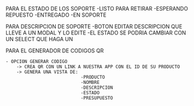 PARA EL ESTADO DE LOS SOPORTE
    -LISTO PARA RETIRAR
    -ESPERANDO REPUESTO
    -ENTREGADO
    -EN SOPORTE

PARA DESCRIPCION DE SOPORTE
    -BOTON EDITAR DESCRIPCION QUE LLEVE A UN MODAL Y LO EDITE
    -EL ESTADO SE PODRIA CAMBIAR CON UN SELECT QUE HAGA UN 


PARA EL GENERADOR DE CODIGOS QR 

    - OPCION GENERAR CODIGO
        -> CREA QR CON UN LINK A NUESTRA APP CON EL ID DE SU PRODUCTO 
        -> GENERA UNA VISTA DE: 
                                -PRODUCTO
                                -NOMBRE
                                -DESCRIPCION
                                -ESTADO
                                -PRESUPUESTO



